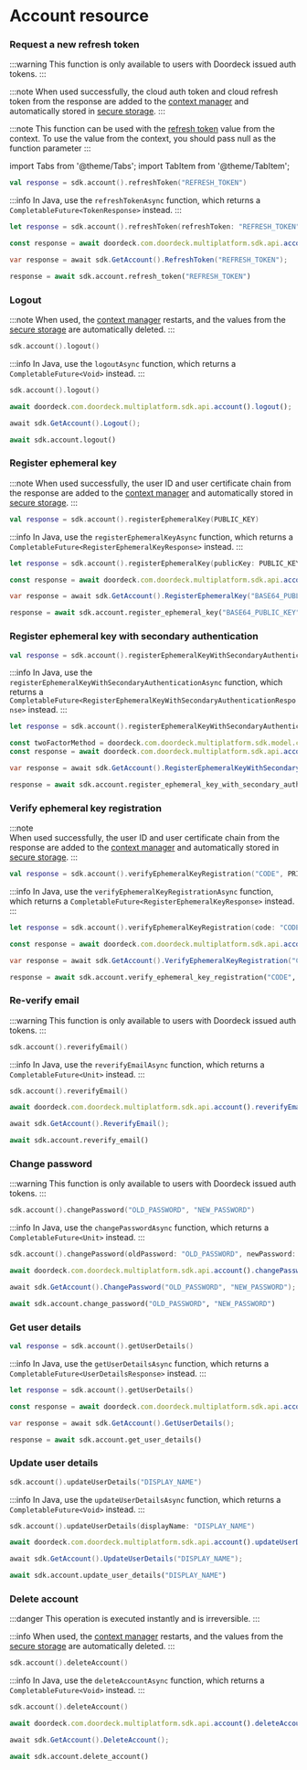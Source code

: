 # Account resource

### Request a new refresh token

:::warning
This function is only available to users with Doordeck issued auth tokens.
:::

:::note 
When used successfully, the cloud auth token and cloud refresh token from the response are added to the [context manager](context-manager.md) and automatically stored in [secure storage](initialize.md#secure-storage).
:::

:::note
This function can be used with the [refresh token](context-manager.md#set-cloud-refresh-token) value from the context. To use the value from the context, you should pass null as the function parameter
:::

import Tabs from '@theme/Tabs';
import TabItem from '@theme/TabItem';

<Tabs>
<TabItem value="jvm" label="JVM & Android">

```kotlin showLineNumbers
val response = sdk.account().refreshToken("REFRESH_TOKEN")
```

:::info
In Java, use the `refreshTokenAsync` function, which returns a `CompletableFuture<TokenResponse>` instead.
:::

</TabItem>
<TabItem value="swift" label="Swift">

```swift showLineNumbers
let response = sdk.account().refreshToken(refreshToken: "REFRESH_TOKEN")
```

</TabItem>
<TabItem value="js" label="JavaScript">

```js showLineNumbers
const response = await doordeck.com.doordeck.multiplatform.sdk.api.account().refreshToken("REFRESH_TOKEN");
```

</TabItem>
<TabItem value="csharp" label="C#">

```csharp showLineNumbers
var response = await sdk.GetAccount().RefreshToken("REFRESH_TOKEN");
```

</TabItem>
<TabItem value="python" label="Python">

```python showLineNumbers
response = await sdk.account.refresh_token("REFRESH_TOKEN")
```

</TabItem>
</Tabs>

### Logout

:::note
When used, the [context manager](context-manager.md) restarts, and the values from the [secure storage](initialize.md#secure-storage) are automatically deleted.
:::

<Tabs>
<TabItem value="jvm" label="JVM & Android">

```kotlin showLineNumbers
sdk.account().logout()
```

:::info
In Java, use the `logoutAsync` function, which returns a `CompletableFuture<Void>` instead.
:::

</TabItem>
<TabItem value="swift" label="Swift">

```swift showLineNumbers
sdk.account().logout()
```

</TabItem>
<TabItem value="js" label="JavaScript">

```js showLineNumbers
await doordeck.com.doordeck.multiplatform.sdk.api.account().logout();
```

</TabItem>
<TabItem value="csharp" label="C#">

```csharp showLineNumbers
await sdk.GetAccount().Logout();
```

</TabItem>
<TabItem value="python" label="Python">

```python showLineNumbers
await sdk.account.logout()
```

</TabItem>
</Tabs>

### Register ephemeral key

:::note
When used successfully, the user ID and user certificate chain from the response are added to the [context manager](context-manager.md) and automatically stored in [secure storage](initialize.md#secure-storage).
:::

<Tabs>
<TabItem value="jvm" label="JVM & Android">

```kotlin showLineNumbers
val response = sdk.account().registerEphemeralKey(PUBLIC_KEY)
```

:::info
In Java, use the `registerEphemeralKeyAsync` function, which returns a `CompletableFuture<RegisterEphemeralKeyResponse>` instead.
:::

</TabItem>
<TabItem value="swift" label="Swift">

```swift showLineNumbers
let response = sdk.account().registerEphemeralKey(publicKey: PUBLIC_KEY)
```

</TabItem>
<TabItem value="js" label="JavaScript">

```js showLineNumbers
const response = await doordeck.com.doordeck.multiplatform.sdk.api.account().registerEphemeralKey(PUBLIC_KEY);
```

</TabItem>
<TabItem value="csharp" label="C#">

```csharp showLineNumbers
var response = await sdk.GetAccount().RegisterEphemeralKey("BASE64_PUBLIC_KEY");
```

</TabItem>
<TabItem value="python" label="Python">

```python showLineNumbers
response = await sdk.account.register_ephemeral_key("BASE64_PUBLIC_KEY")
```

</TabItem>
</Tabs>

### Register ephemeral key with secondary authentication

<Tabs>
<TabItem value="jvm" label="JVM & Android">

```kotlin showLineNumbers
val response = sdk.account().registerEphemeralKeyWithSecondaryAuthentication(PUBLIC_KEY)
```

:::info
In Java, use the `registerEphemeralKeyWithSecondaryAuthenticationAsync` function, which returns a `CompletableFuture<RegisterEphemeralKeyWithSecondaryAuthenticationResponse>` instead.
:::

</TabItem>
<TabItem value="swift" label="Swift">

```swift showLineNumbers
let response = sdk.account().registerEphemeralKeyWithSecondaryAuthentication(publicKey: PUBLIC_KEY, method: null)
```

</TabItem>
<TabItem value="js" label="JavaScript">

```js showLineNumbers
const twoFactorMethod = doordeck.com.doordeck.multiplatform.sdk.model.common.TwoFactorMethod;
const response = await doordeck.com.doordeck.multiplatform.sdk.api.account().registerEphemeralKeyWithSecondaryAuthentication(PUBLIC_KEY, twoFactorMethod.EMAIL);
```

</TabItem>
<TabItem value="csharp" label="C#">

```csharp showLineNumbers
var response = await sdk.GetAccount().RegisterEphemeralKeyWithSecondaryAuthentication("BASE64_PUBLIC_KEY");
```

</TabItem>
<TabItem value="python" label="Python">

```python showLineNumbers
response = await sdk.account.register_ephemeral_key_with_secondary_authentication("BASE64_PUBLIC_KEY")
```

</TabItem>
</Tabs>

### Verify ephemeral key registration

:::note  
When used successfully, the user ID and user certificate chain from the response are added to the [context manager](context-manager.md) and automatically stored in [secure storage](initialize.md#secure-storage).
:::

<Tabs>
<TabItem value="jvm" label="JVM & Android">

```kotlin showLineNumbers
val response = sdk.account().verifyEphemeralKeyRegistration("CODE", PRIVATE_KEY)
```

:::info
In Java, use the `verifyEphemeralKeyRegistrationAsync` function, which returns a `CompletableFuture<RegisterEphemeralKeyResponse>` instead.
:::

</TabItem>
<TabItem value="swift" label="Swift">

```swift showLineNumbers
let response = sdk.account().verifyEphemeralKeyRegistration(code: "CODE", privateKey: PRIVATE_KEY)
```

</TabItem>
<TabItem value="js" label="JavaScript">

```js showLineNumbers
const response = await doordeck.com.doordeck.multiplatform.sdk.api.account().verifyEphemeralKeyRegistration("CODE", PRIVATE_KEY);
```

</TabItem>
<TabItem value="csharp" label="C#">

```csharp showLineNumbers
var response = await sdk.GetAccount().VerifyEphemeralKeyRegistration("CODE", "BASE64_PRIVATE_KEY");
```

</TabItem>
<TabItem value="python" label="Python">

```python showLineNumbers
response = await sdk.account.verify_ephemeral_key_registration("CODE", "BASE64_PRIVATE_KEY")
```

</TabItem>
</Tabs>

### Re-verify email

:::warning
This function is only available to users with Doordeck issued auth tokens.
:::

<Tabs>
<TabItem value="jvm" label="JVM & Android">

```kotlin showLineNumbers
sdk.account().reverifyEmail()
```

:::info
In Java, use the `reverifyEmailAsync` function, which returns a `CompletableFuture<Unit>` instead.
:::

</TabItem>
<TabItem value="swift" label="Swift">

```swift showLineNumbers
sdk.account().reverifyEmail()
```

</TabItem>
<TabItem value="js" label="JavaScript">

```js showLineNumbers
await doordeck.com.doordeck.multiplatform.sdk.api.account().reverifyEmail();
```

</TabItem>
<TabItem value="csharp" label="C#">

```csharp showLineNumbers
await sdk.GetAccount().ReverifyEmail();
```

</TabItem>
<TabItem value="python" label="Python">

```python showLineNumbers
await sdk.account.reverify_email()
```

</TabItem>
</Tabs>

### Change password

:::warning
This function is only available to users with Doordeck issued auth tokens.
:::

<Tabs>
<TabItem value="jvm" label="JVM & Android">

```kotlin showLineNumbers
sdk.account().changePassword("OLD_PASSWORD", "NEW_PASSWORD")
```

:::info
In Java, use the `changePasswordAsync` function, which returns a `CompletableFuture<Unit>` instead.
:::

</TabItem>
<TabItem value="swift" label="Swift">

```swift showLineNumbers
sdk.account().changePassword(oldPassword: "OLD_PASSWORD", newPassword: "NEW_PASSWORD")
```

</TabItem>
<TabItem value="js" label="JavaScript">

```js showLineNumbers
await doordeck.com.doordeck.multiplatform.sdk.api.account().changePassword("OLD_PASSWORD", "NEW_PASSWORD");
```

</TabItem>
<TabItem value="csharp" label="C#">

```csharp showLineNumbers
await sdk.GetAccount().ChangePassword("OLD_PASSWORD", "NEW_PASSWORD");
```

</TabItem>
<TabItem value="python" label="Python">

```python showLineNumbers
await sdk.account.change_password("OLD_PASSWORD", "NEW_PASSWORD")
```

</TabItem>
</Tabs>

### Get user details

<Tabs>
<TabItem value="jvm" label="JVM & Android">

```kotlin showLineNumbers
val response = sdk.account().getUserDetails()
```

:::info
In Java, use the `getUserDetailsAsync` function, which returns a `CompletableFuture<UserDetailsResponse>` instead.
:::

</TabItem>
<TabItem value="swift" label="Swift">

```swift showLineNumbers
let response = sdk.account().getUserDetails()
```

</TabItem>
<TabItem value="js" label="JavaScript">

```js showLineNumbers
const response = await doordeck.com.doordeck.multiplatform.sdk.api.account().getUserDetails();
```

</TabItem>
<TabItem value="csharp" label="C#">

```csharp showLineNumbers
var response = await sdk.GetAccount().GetUserDetails();
```

</TabItem>
<TabItem value="python" label="Python">

```python showLineNumbers
response = await sdk.account.get_user_details()
```

</TabItem>
</Tabs>

### Update user details

<Tabs>
<TabItem value="jvm" label="JVM & Android">

```kotlin showLineNumbers
sdk.account().updateUserDetails("DISPLAY_NAME")
```

:::info
In Java, use the `updateUserDetailsAsync` function, which returns a `CompletableFuture<Void>` instead.
:::

</TabItem>
<TabItem value="swift" label="Swift">

```swift showLineNumbers
sdk.account().updateUserDetails(displayName: "DISPLAY_NAME")
```

</TabItem>
<TabItem value="js" label="JavaScript">

```js showLineNumbers
await doordeck.com.doordeck.multiplatform.sdk.api.account().updateUserDetails("DISPLAY_NAME");
```

</TabItem>
<TabItem value="csharp" label="C#">

```csharp showLineNumbers
await sdk.GetAccount().UpdateUserDetails("DISPLAY_NAME");
```

</TabItem>
<TabItem value="python" label="Python">

```python showLineNumbers
await sdk.account.update_user_details("DISPLAY_NAME")
```

</TabItem>
</Tabs>

### Delete account

:::danger
This operation is executed instantly and is irreversible.
:::

:::info
When used, the [context manager](context-manager.md) restarts, and the values from the [secure storage](initialize.md#secure-storage) are automatically deleted.
:::

<Tabs>
<TabItem value="jvm" label="JVM & Android">

```kotlin showLineNumbers
sdk.account().deleteAccount()
```

:::info
In Java, use the `deleteAccountAsync` function, which returns a `CompletableFuture<Void>` instead.
:::

</TabItem>
<TabItem value="swift" label="Swift">

```swift showLineNumbers
sdk.account().deleteAccount()
```

</TabItem>
<TabItem value="js" label="JavaScript">

```js showLineNumbers
await doordeck.com.doordeck.multiplatform.sdk.api.account().deleteAccount();
```

</TabItem>
<TabItem value="csharp" label="C#">

```csharp showLineNumbers
await sdk.GetAccount().DeleteAccount();
```

</TabItem>
<TabItem value="python" label="Python">

```python showLineNumbers
await sdk.account.delete_account()
```

</TabItem>
</Tabs>

